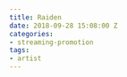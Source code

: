 ```yaml
---
title: Raiden
date: 2018-09-28 15:08:00 Z
categories:
- streaming-promotion
tags:
- artist
---
```


